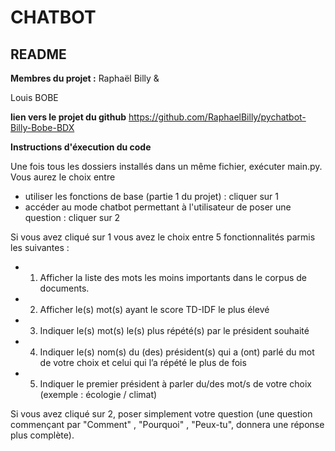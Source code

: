 CHATBOT
=======
README 
------
**Membres du projet :**
Raphaël Billy &

Louis BOBE

**lien vers le projet du github**
https://github.com/RaphaelBilly/pychatbot-Billy-Bobe-BDX

**Instructions d'éxecution du code**

Une fois tous les dossiers installés dans un même fichier, exécuter main.py. 
Vous aurez le choix entre 
- utiliser les fonctions de base (partie 1 du projet) : cliquer sur 1
- accéder au mode chatbot permettant à l'utilisateur de poser une question : cliquer sur 2

Si vous avez cliqué sur 1 vous avez le choix entre 5 fonctionnalités parmis les suivantes :
 - 1. Afficher la liste des mots les moins importants dans le corpus de documents.
 - 2. Afficher le(s) mot(s) ayant le score TD-IDF le plus élevé
 - 3. Indiquer le(s) mot(s) le(s) plus répété(s) par le président souhaité
 - 4. Indiquer le(s) nom(s) du (des) président(s) qui a (ont) parlé du mot de votre choix et celui qui l’a répété le plus de fois
 - 5. Indiquer le premier président à parler du/des mot/s de votre choix (exemple : écologie / climat)

Si vous avez cliqué sur 2, poser simplement votre question (une question commençant par "Comment" , "Pourquoi" , "Peux-tu", donnera une réponse plus complète).



